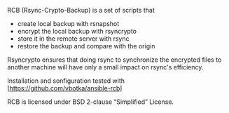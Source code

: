 RCB (Rsync-Crypto-Backup) is a set of scripts that

* create local backup with rsnapshot
* encrypt the local backup with rsyncrypto
* store it in the remote server with rsync
* restore the backup and compare with the origin

Rsyncrypto ensures that doing rsync to synchronize the encrypted files
to another machine will have only a small impact on rsync's
efficiency.

Installation and sonfiguration tested with [https://github.com/vbotka/ansible-rcb]

RCB is licensed under BSD 2-clause “Simplified” License.
